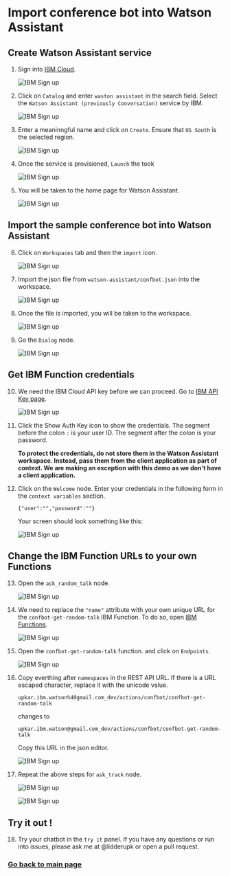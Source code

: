 # Import conference bot into Watson Assistant

## Create Watson Assistant service

1. Sign into [IBM Cloud](https://console.bluemix.net).

    ![IBM Sign up](assets/cloudant-start.jpg)

2. Click on `Catalog` and enter `waston assistant` in the search field. Select the `Watson Assistant (previously Conversation)` service by IBM.
  
    ![IBM Sign up](assets/ibm-wa-catalog.jpg)

3. Enter a meaninngful name and click on `Create`. Ensure that `US South` is the selected region.

    ![IBM Sign up](assets/ibm-wa-create.jpg)

4. Once the service is provisioned, `Launch` the took

    ![IBM Sign up](assets/ibm-wa-launch.jpg)

5. You will be taken to the home page for Watson Assistant.

    ![IBM Sign up](assets/ibm-wa-home.jpg)
## Import the sample conference bot into Watson Assistant

6. Click on `Workspaces` tab and then the `import` icon.

    ![IBM Sign up](assets/ibm-wa-workspace.jpg)

7. Import the json file from `watson-assistant/confbot.json` into the workspace.

    ![IBM Sign up](assets/ibm-wa-import.jpg)

8. Once the file is imported, you will be taken to the workspace.

    ![IBM Sign up](assets/ibm-wa-import-finish.jpg)

9. Go the `Dialog` node.

    ![IBM Sign up](assets/ibm-wa-dialog.jpg)

## Get IBM Function credentials

10. We need the IBM Cloud API key before we can proceed. Go to [IBM API Key page](https://console.bluemix.net/openwhisk/learn/api-key).

    ![IBM Sign up](assets/ibm-api-key.jpg)

11. Click the Show Auth Key icon to show the credentials. The segment before the colon `:` is your user ID. The segment after the colon is your password.

    **To protect the credentials, do not store them in the Watson Assistant workspace. Instead, pass them from the client application as part of context. We are making an exception with this demo as we don't have a client application.**

12. Click on the `Welcome` node. Enter your credentials in the following form in the `context variables` section.

    `{"user":"","password":""}`

    Your screen should look something like this:

    ![IBM Sign up](assets/ibm-wa-user-password-welcome.jpg)

## Change the IBM Function URLs to your own Functions
13. Open the `ask_random_talk` node.

    ![IBM Sign up](assets/ibm-wa-get-random-url.jpg)

14. We need to replace the `"name"` attribute with your own unique URL for the `confbot-get-random-talk` IBM Function. To do so, open [IBM Functions](https://console.bluemix.net/openwhisk/actions).

    ![IBM Sign up](assets/ibm-wa-function-home.jpg)

15. Open the `confbot-get-random-talk` function. and click on `Endpoints`.

    ![IBM Sign up](assets/ibm-wa-function-random-rest.jpg)

16. Copy everthing after `namespaces` in the REST API URL. If there is a URL escaped character, replace it with the unicode value.

    `upkar.ibm.watson%40gmail.com_dev/actions/confbot/confbot-get-random-talk`

    changes to 

    `upkar.ibm.watson@gmail.com_dev/actions/confbot/confbot-get-random-talk`

    Copy this URL in the json editor.
    
    ![IBM Sign up](assets/ibm-wa-get-random-url.jpg)

17. Repeat the above steps for `ask_track` node.

    ![IBM Sign up](assets/ibm-wa-function-talks-rest.jpg)

    ![IBM Sign up](assets/ibm-wa-track-talks-url.jpg)

## Try it out !

18. Try your chatbot in the `try it` panel. If you have any questions or run into issues, please ask me at @lidderupk or open a pull request.

### [Go back to main page](README.md)

